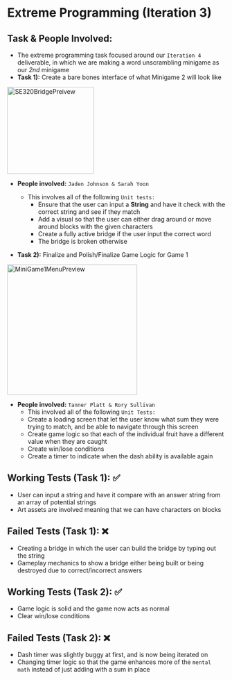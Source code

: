 # Extreme Programming (Iteration 3)

## Task & People Involved: 
- The extreme programming task focused around our `Iteration 4` deliverable, in which we are making a word unscrambling minigame as our *2nd* minigame
- **Task 1):** Create a bare bones interface of what Minigame 2 will look like
<img width = "200" alt = "SE320BridgePreivew" src = https://github.com/ATacoDev/SE-320/assets/146070033/15db327d-d64d-432e-8176-ce8f42963369>

- **People involved:** `Jaden Johnson & Sarah Yoon`
  - This involves all of the following `Unit tests:`
     - Ensure that the user can input a **String** and have it check with the correct string and see if they match
     - Add a visual so that the user can either drag around or move around blocks with the given characters
     - Create a fully active bridge if the user input the correct word
     - The bridge is broken otherwise
   
- **Task 2):** Finalize and Polish/Finalize Game Logic for Game 1
<img width="300" alt="MiniGame1MenuPreview" src="https://github.com/ATacoDev/SE-320/assets/146070033/b42fef1f-732a-4c26-88f3-ec40e0f6ba48">

- **People involved:** `Tanner Platt & Rory Sullivan`
     - This involved all of the following `Unit Tests:`
     - Create a loading screen that let the user know what sum they were trying to match, and be able to navigate through this screen
     - Create game logic so that each of the individual fruit have a different value when they are caught
     - Create win/lose conditions
     - Create a timer to indicate when the dash ability is available again

## Working Tests (Task 1): ✅
- User can input a string and have it compare with an answer string from an array of potential strings
- Art assets are involved meaning that we can have characters on blocks
## Failed Tests (Task 1): ❌
- Creating a bridge in which the user can build the bridge by typing out the string
- Gameplay mechanics to show a bridge either being built or being destroyed due to correct/incorrect answers


## Working Tests (Task 2): ✅
- Game logic is solid and the game now acts as normal
- Clear win/lose conditions
## Failed Tests (Task 2): ❌
- Dash timer was slightly buggy at first, and is now being iterated on
- Changing timer logic so that the game enhances more of the `mental math` instead of just adding with a sum in place

